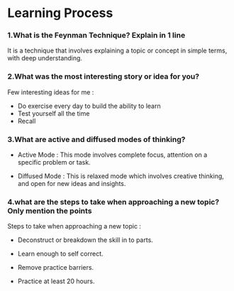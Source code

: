 # Learning Process

### 1.What is the Feynman Technique? Explain in 1 line

It is a technique that involves explaining a topic or concept in simple terms, with deep understanding.

### 2.What was the most interesting story or idea for you?

Few interesting ideas for me :

- Do exercise every day to build the ability to learn
- Test yourself all the time
- Recall

### 3.What are active and diffused modes of thinking?

- Active Mode : This mode involves complete focus, attention on a specific problem or task.

- Diffused Mode : This is relaxed mode which involves creative thinking, and open for new ideas and insights.

### 4.what are the steps to take when approaching a new topic? Only mention the points

Steps to take when approaching a new topic :

- Deconstruct or breakdown the skill in to parts.

- Learn enough to self correct.

- Remove practice barriers.

- Practice at least 20 hours.
